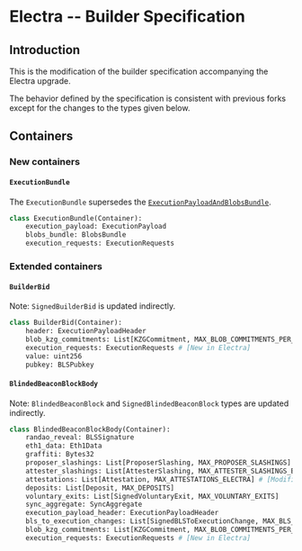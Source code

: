 # Electra -- Builder Specification

## Introduction

This is the modification of the builder specification accompanying the Electra upgrade.

The behavior defined by the specification is consistent with previous forks except for the changes to the types given below.

## Containers

### New containers

#### `ExecutionBundle`

The `ExecutionBundle` supersedes the [`ExecutionPayloadAndBlobsBundle`][execution-payload-and-blobs-bundle-deneb].

```python
class ExecutionBundle(Container):
    execution_payload: ExecutionPayload
    blobs_bundle: BlobsBundle
    execution_requests: ExecutionRequests
```

### Extended containers

#### `BuilderBid`

Note: `SignedBuilderBid` is updated indirectly.

```python
class BuilderBid(Container):
    header: ExecutionPayloadHeader
    blob_kzg_commitments: List[KZGCommitment, MAX_BLOB_COMMITMENTS_PER_BLOCK]
    execution_requests: ExecutionRequests # [New in Electra]
    value: uint256
    pubkey: BLSPubkey
```

#### `BlindedBeaconBlockBody`

Note: `BlindedBeaconBlock` and `SignedBlindedBeaconBlock` types are updated indirectly.

```python
class BlindedBeaconBlockBody(Container):
    randao_reveal: BLSSignature
    eth1_data: Eth1Data
    graffiti: Bytes32
    proposer_slashings: List[ProposerSlashing, MAX_PROPOSER_SLASHINGS]
    attester_slashings: List[AttesterSlashing, MAX_ATTESTER_SLASHINGS_ELECTRA] # [Modified in Electra:EIP7549]
    attestations: List[Attestation, MAX_ATTESTATIONS_ELECTRA] # [Modified in Electra:EIP7549]
    deposits: List[Deposit, MAX_DEPOSITS]
    voluntary_exits: List[SignedVoluntaryExit, MAX_VOLUNTARY_EXITS]
    sync_aggregate: SyncAggregate
    execution_payload_header: ExecutionPayloadHeader
    bls_to_execution_changes: List[SignedBLSToExecutionChange, MAX_BLS_TO_EXECUTION_CHANGES]
    blob_kzg_commitments: List[KZGCommitment, MAX_BLOB_COMMITMENTS_PER_BLOCK]
    execution_requests: ExecutionRequests # [New in Electra]
```

[execution-payload-and-blobs-bundle-deneb]: ../deneb/builder.md#executionpayloadandblobsbundle
